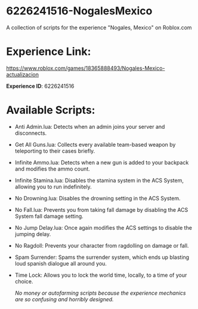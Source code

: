 # 6226241516-NogalesMexico
A collection of scripts for the experience "Nogales, Mexico" on Roblox.com


# Experience Link:
https://www.roblox.com/games/18365888493/Nogales-Mexico-actualizacion


**Experience ID**: 6226241516

# Available Scripts:
- Anti Admin.lua: Detects when an admin joins your server and disconnects.
- Get All Guns.lua: Collects every available team-based weapon by teleporting to their cases briefly.
- Infinite Ammo.lua: Detects when a new gun is added to your backpack and modifies the ammo count.
- Infinite Stamina.lua: Disables the stamina system in the ACS System, allowing you to run indefinitely.
- No Drowning.lua: Disables the drowning setting in the ACS System.
- No Fall.lua: Prevents you from taking fall damage by disabling the ACS System fall damage setting.
- No Jump Delay.lua: Once again modifies the ACS settings to disable the jumping delay.
- No Ragdoll: Prevents your character from ragdolling on damage or fall.
- Spam Surrender: Spams the surrender system, which ends up blasting loud spanish dialogue all around you.
- Time Lock: Allows you to lock the world time, locally, to a time of your choice.
  
  *No money or autofarming scripts because the experience mechanics are so confusing and horribly designed.*
